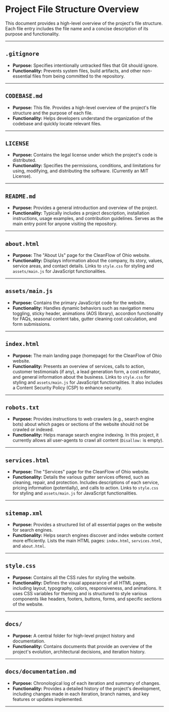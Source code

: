 # Project File Structure Overview

This document provides a high-level overview of the project's file structure. Each file entry includes the file name and a concise description of its purpose and functionality.

---

## `.gitignore`

- **Purpose:** Specifies intentionally untracked files that Git should ignore.
- **Functionality:** Prevents system files, build artifacts, and other non-essential files from being committed to the repository.

---

## `CODEBASE.md`

- **Purpose:** This file. Provides a high-level overview of the project's file structure and the purpose of each file.
- **Functionality:** Helps developers understand the organization of the codebase and quickly locate relevant files.

---

## `LICENSE`

- **Purpose:** Contains the legal license under which the project's code is distributed.
- **Functionality:** Specifies the permissions, conditions, and limitations for using, modifying, and distributing the software. (Currently an MIT License).

---

## `README.md`

- **Purpose:** Provides a general introduction and overview of the project.
- **Functionality:** Typically includes a project description, installation instructions, usage examples, and contribution guidelines. Serves as the main entry point for anyone visiting the repository.

---

## `about.html`

- **Purpose:** The "About Us" page for the CleanFlow of Ohio website.
- **Functionality:** Displays information about the company, its story, values, service areas, and contact details. Links to `style.css` for styling and `assets/main.js` for JavaScript functionalities.

---

## `assets/main.js`

- **Purpose:** Contains the primary JavaScript code for the website.
- **Functionality:** Handles dynamic behaviors such as navigation menu toggling, sticky header, animations (AOS library), accordion functionality for FAQs, seasonal content tabs, gutter cleaning cost calculation, and form submissions.

---

## `index.html`

- **Purpose:** The main landing page (homepage) for the CleanFlow of Ohio website.
- **Functionality:** Presents an overview of services, calls to action, customer testimonials (if any), a lead generation form, a cost estimator, and general information about the business. Links to `style.css` for styling and `assets/main.js` for JavaScript functionalities. It also includes a Content Security Policy (CSP) to enhance security.

---

## `robots.txt`

- **Purpose:** Provides instructions to web crawlers (e.g., search engine bots) about which pages or sections of the website should not be crawled or indexed.
- **Functionality:** Helps manage search engine indexing. In this project, it currently allows all user-agents to crawl all content (`Disallow:` is empty).

---

## `services.html`

- **Purpose:** The "Services" page for the CleanFlow of Ohio website.
- **Functionality:** Details the various gutter services offered, such as cleaning, repair, and protection. Includes descriptions of each service, pricing information (potentially), and calls to action. Links to `style.css` for styling and `assets/main.js` for JavaScript functionalities.

---

## `sitemap.xml`

- **Purpose:** Provides a structured list of all essential pages on the website for search engines.
- **Functionality:** Helps search engines discover and index website content more efficiently. Lists the main HTML pages: `index.html`, `services.html`, and `about.html`.

---

## `style.css`

- **Purpose:** Contains all the CSS rules for styling the website.
- **Functionality:** Defines the visual appearance of all HTML pages, including layout, typography, colors, responsiveness, and animations. It uses CSS variables for theming and is structured to style various components like headers, footers, buttons, forms, and specific sections of the website.
---

## `docs/`

- **Purpose:** A central folder for high-level project history and documentation.
- **Functionality:** Contains documents that provide an overview of the project's evolution, architectural decisions, and iteration history.

---

## `docs/documentation.md`

- **Purpose:** Chronological log of each iteration and summary of changes.
- **Functionality:** Provides a detailed history of the project's development, including changes made in each iteration, branch names, and key features or updates implemented.
---
